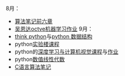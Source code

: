 8月：
* [算法笔记前六章](http://www.tutorialspoint.com/codingground.htm)
* [吴恩达octve机器学习作业](http://blog.csdn.net/qq_27008079/article/details/70527140)
9月：
* [think python](http://interactivepython.org/runestone/static/thinkcspy/index.html)与[python 数据结构](http://interactivepython.org/runestone/static/pythonds/index.html)
* python[实验楼课程](https://www.shiyanlou.com/user/234263/)
* python的[深度学习与计算机视觉课程](https://zhuanlan.zhihu.com/p/21930884?refer=intelligentunit)与[作业](https://github.com/zlotus/cs231n)
* python[数值线性代数](https://github.com/fastai/numerical-linear-algebra)
* [C语言算法笔记](http://www.tutorialspoint.com/codingground.htm)
